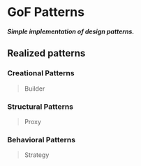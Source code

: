 # GoF Patterns
***Simple implementation of design patterns.***

## Realized patterns
### Creational Patterns
> Builder
### Structural Patterns
> Proxy
### Behavioral Patterns
> Strategy
 
